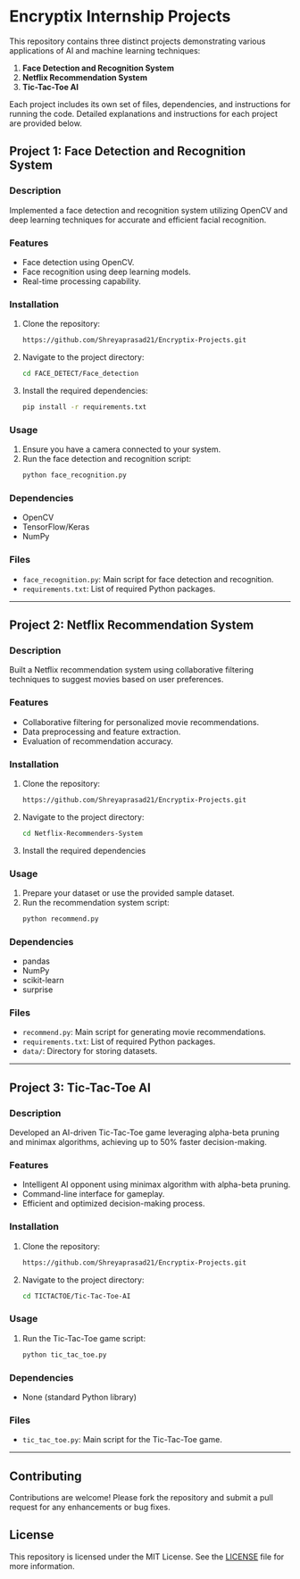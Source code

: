 # Encryptix Internship Projects
This repository contains three distinct projects demonstrating various applications of AI and machine learning techniques:

1. **Face Detection and Recognition System**
2. **Netflix Recommendation System**
3. **Tic-Tac-Toe AI**

Each project includes its own set of files, dependencies, and instructions for running the code. Detailed explanations and instructions for each project are provided below.

## Project 1: Face Detection and Recognition System

### Description
Implemented a face detection and recognition system utilizing OpenCV and deep learning techniques for accurate and efficient facial recognition.

### Features
- Face detection using OpenCV.
- Face recognition using deep learning models.
- Real-time processing capability.

### Installation
1. Clone the repository:
    ```bash
    https://github.com/Shreyaprasad21/Encryptix-Projects.git
    ```
2. Navigate to the project directory:
    ```bash
    cd FACE_DETECT/Face_detection
    ```
3. Install the required dependencies:
    ```bash
    pip install -r requirements.txt
    ```

### Usage
1. Ensure you have a camera connected to your system.
2. Run the face detection and recognition script:
    ```bash
    python face_recognition.py
    ```

### Dependencies
- OpenCV
- TensorFlow/Keras
- NumPy

### Files
- `face_recognition.py`: Main script for face detection and recognition.
- `requirements.txt`: List of required Python packages.

---

## Project 2: Netflix Recommendation System

### Description
Built a Netflix recommendation system using collaborative filtering techniques to suggest movies based on user preferences.

### Features
- Collaborative filtering for personalized movie recommendations.
- Data preprocessing and feature extraction.
- Evaluation of recommendation accuracy.

### Installation
1. Clone the repository:
    ```bash
    https://github.com/Shreyaprasad21/Encryptix-Projects.git
    ```
2. Navigate to the project directory:
    ```bash
    cd Netflix-Recommenders-System
    ```
3. Install the required dependencies

### Usage
1. Prepare your dataset or use the provided sample dataset.
2. Run the recommendation system script:
    ```bash
    python recommend.py
    ```

### Dependencies
- pandas
- NumPy
- scikit-learn
- surprise

### Files
- `recommend.py`: Main script for generating movie recommendations.
- `requirements.txt`: List of required Python packages.
- `data/`: Directory for storing datasets.

---

## Project 3: Tic-Tac-Toe AI

### Description
Developed an AI-driven Tic-Tac-Toe game leveraging alpha-beta pruning and minimax algorithms, achieving up to 50% faster decision-making.

### Features
- Intelligent AI opponent using minimax algorithm with alpha-beta pruning.
- Command-line interface for gameplay.
- Efficient and optimized decision-making process.

### Installation
1. Clone the repository:
    ```bash
    https://github.com/Shreyaprasad21/Encryptix-Projects.git
    ```
2. Navigate to the project directory:
    ```bash
    cd TICTACTOE/Tic-Tac-Toe-AI
    ```

### Usage
1. Run the Tic-Tac-Toe game script:
    ```bash
    python tic_tac_toe.py
    ```

### Dependencies
- None (standard Python library)

### Files
- `tic_tac_toe.py`: Main script for the Tic-Tac-Toe game.

---

## Contributing
Contributions are welcome! Please fork the repository and submit a pull request for any enhancements or bug fixes.

## License
This repository is licensed under the MIT License. See the [LICENSE](LICENSE) file for more information.





